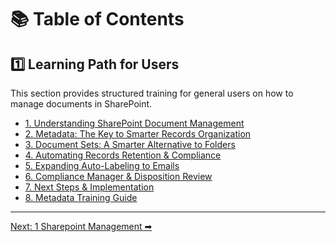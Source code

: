<!-- description: Documentation about 📚 Table of Contents for Your Organization. -->
# 📚 Table of Contents

## **1️⃣ Learning Path for Users**
This section provides structured training for general users on how to manage documents in SharePoint.

- [1. Understanding SharePoint Document Management](1-sharepoint-management.md)
- [2. Metadata: The Key to Smarter Records Organization](2-metadata.md)
- [3. Document Sets: A Smarter Alternative to Folders](3-document-sets.md)
- [4. Automating Records Retention & Compliance](4-automating-retention.md)
- [5. Expanding Auto-Labeling to Emails](5-auto-labeling-emails.md)
- [6. Compliance Manager & Disposition Review](6-compliance-disposition.md)
- [7. Next Steps & Implementation](7-next-steps.md)
- [8. Metadata Training Guide](8-metadata-training.md)


---

[Next: 1 Sharepoint Management ➡](1-sharepoint-management.md)